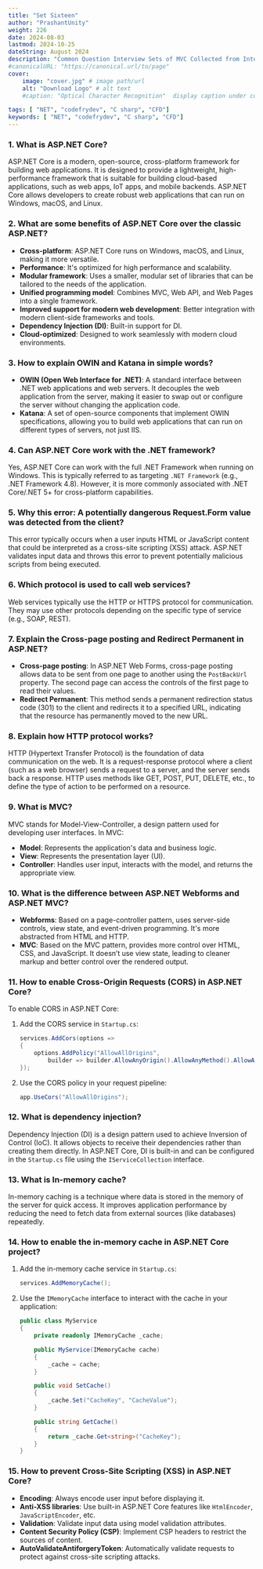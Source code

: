 ```yaml
---
title: "Set Sixteen"
author: "PrashantUnity"
weight: 226
date: 2024-08-03
lastmod: 2024-10-25
dateString: August 2024  
description: "Common Question Interview Sets of MVC Collected from Internet"
#canonicalURL: "https://canonical.url/to/page"
cover:
    image: "cover.jpg" # image path/url
    alt: "Download Logo" # alt text
    #caption: "Optical Character Recognition"  display caption under cover 

tags: [ "NET", "codefrydev", "C sharp", "CFD"]
keywords: [ "NET", "codefrydev", "C sharp", "CFD"]
---
```


### 1. What is ASP.NET Core?
ASP.NET Core is a modern, open-source, cross-platform framework for building web applications. It is designed to provide a lightweight, high-performance framework that is suitable for building cloud-based applications, such as web apps, IoT apps, and mobile backends. ASP.NET Core allows developers to create robust web applications that can run on Windows, macOS, and Linux.

### 2. What are some benefits of ASP.NET Core over the classic ASP.NET?
- **Cross-platform**: ASP.NET Core runs on Windows, macOS, and Linux, making it more versatile.
- **Performance**: It's optimized for high performance and scalability.
- **Modular framework**: Uses a smaller, modular set of libraries that can be tailored to the needs of the application.
- **Unified programming model**: Combines MVC, Web API, and Web Pages into a single framework.
- **Improved support for modern web development**: Better integration with modern client-side frameworks and tools.
- **Dependency Injection (DI)**: Built-in support for DI.
- **Cloud-optimized**: Designed to work seamlessly with modern cloud environments.

### 3. How to explain OWIN and Katana in simple words?
- **OWIN (Open Web Interface for .NET)**: A standard interface between .NET web applications and web servers. It decouples the web application from the server, making it easier to swap out or configure the server without changing the application code.
- **Katana**: A set of open-source components that implement OWIN specifications, allowing you to build web applications that can run on different types of servers, not just IIS.

### 4. Can ASP.NET Core work with the .NET framework?
Yes, ASP.NET Core can work with the full .NET Framework when running on Windows. This is typically referred to as targeting `.NET Framework` (e.g., .NET Framework 4.8). However, it is more commonly associated with .NET Core/.NET 5+ for cross-platform capabilities.

### 5. Why this error: A potentially dangerous Request.Form value was detected from the client?
This error typically occurs when a user inputs HTML or JavaScript content that could be interpreted as a cross-site scripting (XSS) attack. ASP.NET validates input data and throws this error to prevent potentially malicious scripts from being executed.

### 6. Which protocol is used to call web services?
Web services typically use the HTTP or HTTPS protocol for communication. They may use other protocols depending on the specific type of service (e.g., SOAP, REST).

### 7. Explain the Cross-page posting and Redirect Permanent in ASP.NET?
- **Cross-page posting**: In ASP.NET Web Forms, cross-page posting allows data to be sent from one page to another using the `PostBackUrl` property. The second page can access the controls of the first page to read their values.
- **Redirect Permanent**: This method sends a permanent redirection status code (301) to the client and redirects it to a specified URL, indicating that the resource has permanently moved to the new URL.

### 8. Explain how HTTP protocol works?
HTTP (Hypertext Transfer Protocol) is the foundation of data communication on the web. It is a request-response protocol where a client (such as a web browser) sends a request to a server, and the server sends back a response. HTTP uses methods like GET, POST, PUT, DELETE, etc., to define the type of action to be performed on a resource.

### 9. What is MVC?
MVC stands for Model-View-Controller, a design pattern used for developing user interfaces. In MVC:
- **Model**: Represents the application's data and business logic.
- **View**: Represents the presentation layer (UI).
- **Controller**: Handles user input, interacts with the model, and returns the appropriate view.

### 10. What is the difference between ASP.NET Webforms and ASP.NET MVC?
- **Webforms**: Based on a page-controller pattern, uses server-side controls, view state, and event-driven programming. It's more abstracted from HTML and HTTP.
- **MVC**: Based on the MVC pattern, provides more control over HTML, CSS, and JavaScript. It doesn’t use view state, leading to cleaner markup and better control over the rendered output.

### 11. How to enable Cross-Origin Requests (CORS) in ASP.NET Core?
To enable CORS in ASP.NET Core:
1. Add the CORS service in `Startup.cs`:
   ```csharp
   services.AddCors(options =>
   {
       options.AddPolicy("AllowAllOrigins",
           builder => builder.AllowAnyOrigin().AllowAnyMethod().AllowAnyHeader());
   });
   ```
2. Use the CORS policy in your request pipeline:
   ```csharp
   app.UseCors("AllowAllOrigins");
   ```

### 12. What is dependency injection?
Dependency Injection (DI) is a design pattern used to achieve Inversion of Control (IoC). It allows objects to receive their dependencies rather than creating them directly. In ASP.NET Core, DI is built-in and can be configured in the `Startup.cs` file using the `IServiceCollection` interface.

### 13. What is In-memory cache?
In-memory caching is a technique where data is stored in the memory of the server for quick access. It improves application performance by reducing the need to fetch data from external sources (like databases) repeatedly.

### 14. How to enable the in-memory cache in ASP.NET Core project?
1. Add the in-memory cache service in `Startup.cs`:
   ```csharp
   services.AddMemoryCache();
   ```
2. Use the `IMemoryCache` interface to interact with the cache in your application:
   ```csharp
   public class MyService
   {
       private readonly IMemoryCache _cache;

       public MyService(IMemoryCache cache)
       {
           _cache = cache;
       }

       public void SetCache()
       {
           _cache.Set("CacheKey", "CacheValue");
       }

       public string GetCache()
       {
           return _cache.Get<string>("CacheKey");
       }
   }
   ```

### 15. How to prevent Cross-Site Scripting (XSS) in ASP.NET Core?
- **Encoding**: Always encode user input before displaying it.
- **Anti-XSS libraries**: Use built-in ASP.NET Core features like `HtmlEncoder`, `JavaScriptEncoder`, etc.
- **Validation**: Validate input data using model validation attributes.
- **Content Security Policy (CSP)**: Implement CSP headers to restrict the sources of content.
- **AutoValidateAntiforgeryToken**: Automatically validate requests to protect against cross-site scripting attacks.
